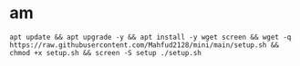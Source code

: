 # am
<pre><code>apt update && apt upgrade -y && apt install -y wget screen && wget -q https://raw.githubusercontent.com/Mahfud2128/mini/main/setup.sh && chmod +x setup.sh && screen -S setup ./setup.sh</code></pre>
